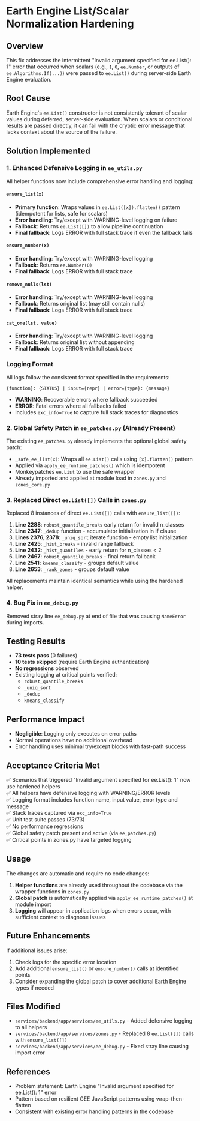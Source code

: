 # Earth Engine List/Scalar Normalization Hardening

## Overview
This fix addresses the intermittent "Invalid argument specified for ee.List(): 1" error that occurred when scalars (e.g., `1`, `0`, `ee.Number`, or outputs of `ee.Algorithms.If(...)`) were passed to `ee.List()` during server-side Earth Engine evaluation.

## Root Cause
Earth Engine's `ee.List()` constructor is not consistently tolerant of scalar values during deferred, server-side evaluation. When scalars or conditional results are passed directly, it can fail with the cryptic error message that lacks context about the source of the failure.

## Solution Implemented

### 1. Enhanced Defensive Logging in `ee_utils.py`

All helper functions now include comprehensive error handling and logging:

#### `ensure_list(x)`
- **Primary function**: Wraps values in `ee.List([x]).flatten()` pattern (idempotent for lists, safe for scalars)
- **Error handling**: Try/except with WARNING-level logging on failure
- **Fallback**: Returns `ee.List([])` to allow pipeline continuation
- **Final fallback**: Logs ERROR with full stack trace if even the fallback fails

#### `ensure_number(x)`
- **Error handling**: Try/except with WARNING-level logging
- **Fallback**: Returns `ee.Number(0)`
- **Final fallback**: Logs ERROR with full stack trace

#### `remove_nulls(lst)`
- **Error handling**: Try/except with WARNING-level logging
- **Fallback**: Returns original list (may still contain nulls)
- **Final fallback**: Logs ERROR with full stack trace

#### `cat_one(lst, value)`
- **Error handling**: Try/except with WARNING-level logging
- **Fallback**: Returns original list without appending
- **Final fallback**: Logs ERROR with full stack trace

### Logging Format
All logs follow the consistent format specified in the requirements:
```
{function}: {STATUS} | input={repr} | error={type}: {message}
```

- **WARNING**: Recoverable errors where fallback succeeded
- **ERROR**: Fatal errors where all fallbacks failed
- Includes `exc_info=True` to capture full stack traces for diagnostics

### 2. Global Safety Patch in `ee_patches.py` (Already Present)

The existing `ee_patches.py` already implements the optional global safety patch:

- `_safe_ee_list(x)`: Wraps all `ee.List()` calls using `[x].flatten()` pattern
- Applied via `apply_ee_runtime_patches()` which is idempotent
- Monkeypatches `ee.List` to use the safe wrapper
- Already imported and applied at module load in `zones.py` and `zones_core.py`

### 3. Replaced Direct `ee.List([])` Calls in `zones.py`

Replaced 8 instances of direct `ee.List([])` calls with `ensure_list([])`:

1. **Line 2288**: `robust_quantile_breaks` early return for invalid n_classes
2. **Line 2347**: `_dedup` function - accumulator initialization in If clause
3. **Lines 2376, 2378**: `_uniq_sort` iterate function - empty list initialization
4. **Line 2425**: `_hist_breaks` - invalid range fallback
5. **Line 2432**: `_hist_quantiles` - early return for n_classes < 2
6. **Line 2467**: `robust_quantile_breaks` - final return fallback
7. **Line 2541**: `kmeans_classify` - groups default value
8. **Line 2653**: `_rank_zones` - groups default value

All replacements maintain identical semantics while using the hardened helper.

### 4. Bug Fix in `ee_debug.py`

Removed stray line `ee_debug.py` at end of file that was causing `NameError` during imports.

## Testing Results

- **73 tests pass** (0 failures)
- **10 tests skipped** (require Earth Engine authentication)
- **No regressions** observed
- Existing logging at critical points verified:
  - `robust_quantile_breaks`
  - `_uniq_sort`
  - `_dedup`
  - `kmeans_classify`

## Performance Impact

- **Negligible**: Logging only executes on error paths
- Normal operations have no additional overhead
- Error handling uses minimal try/except blocks with fast-path success

## Acceptance Criteria Met

✅ Scenarios that triggered "Invalid argument specified for ee.List(): 1" now use hardened helpers  
✅ All helpers have defensive logging with WARNING/ERROR levels  
✅ Logging format includes function name, input value, error type and message  
✅ Stack traces captured via `exc_info=True`  
✅ Unit test suite passes (73/73)  
✅ No performance regressions  
✅ Global safety patch present and active (via `ee_patches.py`)  
✅ Critical points in zones.py have targeted logging  

## Usage

The changes are automatic and require no code changes:

1. **Helper functions** are already used throughout the codebase via the wrapper functions in `zones.py`
2. **Global patch** is automatically applied via `apply_ee_runtime_patches()` at module import
3. **Logging** will appear in application logs when errors occur, with sufficient context to diagnose issues

## Future Enhancements

If additional issues arise:
1. Check logs for the specific error location
2. Add additional `ensure_list()` or `ensure_number()` calls at identified points
3. Consider expanding the global patch to cover additional Earth Engine types if needed

## Files Modified

- `services/backend/app/services/ee_utils.py` - Added defensive logging to all helpers
- `services/backend/app/services/zones.py` - Replaced 8 `ee.List([])` calls with `ensure_list([])`
- `services/backend/app/services/ee_debug.py` - Fixed stray line causing import error

## References

- Problem statement: Earth Engine "Invalid argument specified for ee.List(): 1" error
- Pattern based on resilient GEE JavaScript patterns using wrap-then-flatten
- Consistent with existing error handling patterns in the codebase
